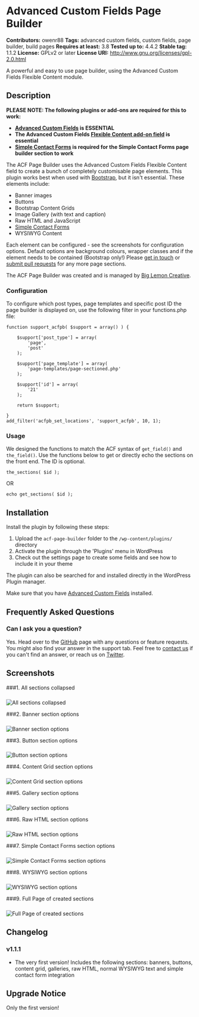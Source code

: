 # Advanced Custom Fields Page Builder #

**Contributors:** owenr88
**Tags:** advanced custom fields, custom fields, page builder, build pages
**Requires at least:** 3.8
**Tested up to:** 4.4.2
**Stable tag:** 1.1.2
**License:** GPLv2 or later
**License URI:** http://www.gnu.org/licenses/gpl-2.0.html

A powerful and easy to use page builder, using the Advanced Custom Fields Flexible Content module.

## Description ##

**PLEASE NOTE: The following plugins or add-ons are required for this to work:**

* **[Advanced Custom Fields](http://www.advancedcustomfields.com/) is ESSENTIAL**
* **The Advanced Custom Fields [Flexible Content add-on field](http://www.advancedcustomfields.com/add-ons/flexible-content-field/) is essential**
* **[Simple Contact Forms](https://wordpress.org/plugins/simple-contact-forms/) is required for the Simple Contact Forms page builder section to work**

The ACF Page Builder uses the Advanced Custom Fields Flexible Content field to create a bunch of completely customisable page elements. This plugin works best when used with [Bootstrap](http://getbootstrap.com/), but it isn't essential. These elements include:

* Banner images
* Buttons
* Bootstrap Content Grids
* Image Gallery (with text and caption)
* Raw HTML and JavaScript
* [Simple Contact Forms](https://wordpress.org/plugins/simple-contact-forms/)
* WYSIWYG Content

Each element can be configured - see the screenshots for configuration options. Default options are background colours, wrapper classes and if the element needs to be contained (Bootstrap only!) Please [get in touch](https://twitter.com/biglemontweets) or [submit pull requests](https://github.com/owenr88/acf-page-builder) for any more page sections. 

The ACF Page Builder was created and is managed by [Big Lemon Creative](http://www.biglemoncreative.co.uk).

### Configuration ###

To configure which post types, page templates and specific post ID the page builder is displayed on, use the following filter in your functions.php file:

~~~~
function support_acfpb( $support = array() ) {

    $support['post_type'] = array(
        'page',
        'post'
    );

    $support['page_template'] = array(
        'page-templates/page-sectioned.php'
    );

    $support['id'] = array(
        '21'
    );

    return $support;

}
add_filter('acfpb_set_locations', 'support_acfpb', 10, 1);
~~~~

### Usage ###

We designed the functions to match the ACF syntax of `get_field()` and `the_field()`. Use the functions below to get or directly echo the sections on the front end. The ID is optional.

`the_sections( $id );`

OR

`echo get_sections( $id );`

## Installation ##

Install the plugin by following these steps:

1. Upload the `acf-page-builder` folder to the `/wp-content/plugins/` directory
2. Activate the plugin through the 'Plugins' menu in WordPress
3. Check out the settings page to create some fields and see how to include it in your theme

The plugin can also be searched for and installed directly in the WordPress Plugin manager.

Make sure that you have [Advanced Custom Fields](http://www.advancedcustomfields.com/) installed. 

## Frequently Asked Questions ##

### Can I ask you a question? ###

Yes. Head over to the [GitHub](https://github.com/owenr88/acf-page-builder) page with any questions or feature requests. You might also find your answer in the support tab. Feel free to [contact us](http://www.biglemoncreative.co.uk) if you can't find an answer, or reach us on [Twitter](https://twitter.com/biglemontweets).

## Screenshots ##

###1. All sections collapsed
###
![All sections collapsed
](https://ps.w.org/acf-page-builder/assets/screenshot-1.png)

###2. Banner section options
###
![Banner section options
](https://ps.w.org/acf-page-builder/assets/screenshot-2.png)

###3. Button section options
###
![Button section options
](https://ps.w.org/acf-page-builder/assets/screenshot-3.png)

###4. Content Grid section options
###
![Content Grid section options
](https://ps.w.org/acf-page-builder/assets/screenshot-4.png)

###5. Gallery section options
###
![Gallery section options
](https://ps.w.org/acf-page-builder/assets/screenshot-5.png)

###6. Raw HTML section options
###
![Raw HTML section options
](https://ps.w.org/acf-page-builder/assets/screenshot-6.png)

###7. Simple Contact Forms section options
###
![Simple Contact Forms section options
](https://ps.w.org/acf-page-builder/assets/screenshot-7.png)

###8. WYSIWYG section options
###
![WYSIWYG section options
](https://ps.w.org/acf-page-builder/assets/screenshot-8.png)

###9. Full Page of created sections
###
![Full Page of created sections
](https://ps.w.org/acf-page-builder/assets/screenshot-9.png)


## Changelog ##

### v1.1.1 ###
* The very first version! Includes the following sections: banners, buttons, content grid, galleries, raw HTML, normal WYSIWYG text and simple contact form integration

## Upgrade Notice ##

Only the first version!